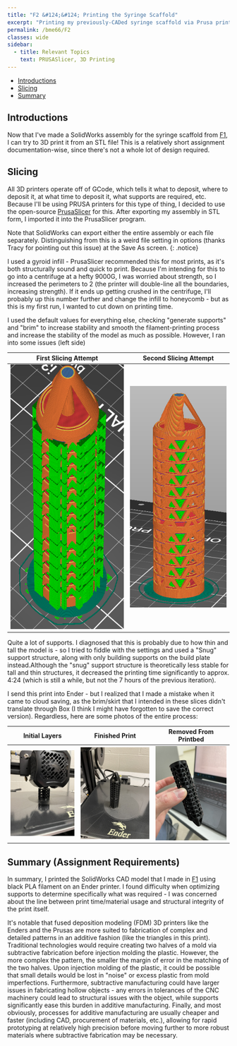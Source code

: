 ```yaml
---
title: "F2 &#124;&#124; Printing the Syringe Scaffold"
excerpt: "Printing my previously-CADed syringe scaffold via Prusa printers!"
permalink: /bme66/F2
classes: wide
sidebar:
  - title: Relevant Topics
    text: PRUSASlicer, 3D Printing
---
```


- [Introductions](#introductions)
- [Slicing](#slicing)
- [Summary](#summary-assignment-requirements)

## Introductions

Now that I've made a SolidWorks assembly for the syringe scaffold from [F1](juicedtin.github.io/bme66/F1), I can try to 3D print it from an STL file! This is a relatively short assignment documentation-wise, since there's not a whole lot of design required.

## Slicing

All 3D printers operate off of GCode, which tells it what to deposit, where to deposit it, at what time to deposit it, what supports are required, etc. Because I'll be using PRUSA printers for this type of thing, I decided to use the open-source [PrusaSlicer](https://github.com/prusa3d/PrusaSlicer/releases) for this. After exporting my assembly in STL form, I imported it into the PrusaSlicer program.

Note that SolidWorks can export either the entire assembly or each file separately. Distinguishing from this is a weird file setting in options (thanks Tracy for pointing out this issue) at the Save As screen.
{: .notice}

I used a gyroid infill - PrusaSlicer recommended this for most prints, as it's both structurally sound and quick to print. Because I'm intending for this to go into a centrifuge at a hefty 9000G, I was worried about strength, so I increased the perimeters to 2 (the printer will double-line all the boundaries, increasing strength). If it ends up getting crushed in the centrifuge, I'll probably up this number further and change the infill to honeycomb - but as this is my first run, I wanted to cut down on printing time.

I used the default values for everything else, checking "generate supports" and "brim" to increase stability and smooth the filament-printing process and increase the stability of the model as much as possible. However, I ran into some issues (left side)

|                                       First Slicing Attempt                                       |                                         Second Slicing Attempt                                         |
| :-----------------------------------------------------------------------------------------------: | :----------------------------------------------------------------------------------------------------: |
| <img src="../assets/images/F2/FirstSlice.png" height=600 alt ="First PrusaSlicer output attempt"> | ![Second PrusaSlicer output with Snug/Build Plate Support settings](/assets/images/F2/SecondSlice.png) |

Quite a lot of supports. I diagnosed that this is probably due to how thin and tall the model is - so I tried to fiddle with the settings and used a "Snug" support structure, along with only building supports on the build plate instead.Although the "snug" support structure is theoretically less stable for tall and thin structures, it decreased the printing time significantly to approx. 4:24 (which is still a while, but not the 7 hours of the previous iteration).

I send this print into Ender - but I realized that I made a mistake when it came to cloud saving, as the brim/skirt that I intended in these slices didn't translate through Box (I think I might have forgotten to save the correct version). Regardless, here are some photos of the entire process:

|                         Initial Layers                          |                                      Finished Print                                      |                                 Removed From Printbed                                  |
| :-------------------------------------------------------------: | :--------------------------------------------------------------------------------------: | :------------------------------------------------------------------------------------: |
| ![First few deposited layers](/assets/images/F2/InitLayers.jpg) | ![Finished print on the printbed before removal](/assets/images/F2/FinishedPrintbed.jpg) | ![Removed print before removal of supports](/assets/images/F2/RemovedWithSupports.jpg) |

<!--<img src="../assets/images/F2/PrintGif.gif" align="right" alt="GIF of printing process approx. 75% completion">
And, because GIFs are cool, I also took a video of the printing processs to document how the infill (gyroid) and perimeter settings ended up printing (right).-->

## Summary (Assignment Requirements)

In summary, I printed the SolidWorks CAD model that I made in [F1](juicedtin.github.io/bme66/F1) using black PLA filament on an Ender printer. I found difficulty when optimizing supports to determine specifically what was required - I was concerned about the line between print time/material usage and structural integrity of the print itself.

It's notable that fused deposition modeling (FDM) 3D printers like the Enders and the Prusas are more suited to fabrication of complex and detailed patterns in an additive fashion (like the triangles in this print). Traditional technologies would require creating two halves of a mold via subtractive fabrication before injection molding the plastic. However, the more complex the pattern, the smaller the margin of error in the matching of the two halves. Upon injection molding of the plastic, it could be possible that small details would be lost in "noise" or excess plastic from mold imperfections. Furthermore, subtractive manufacturing could have larger issues in fabricating hollow objects - any errors in tolerances of the CNC machinery could lead to structural issues with the object, while supports significantly ease this burden in additive manufacturing. Finally, and most obviously, processes for additive manufacturing are usually cheaper and faster (including CAD, procurement of materials, etc.), allowing for rapid prototyping at relatively high precision before moving further to more robust materials where subtractive fabrication may be necessary.
